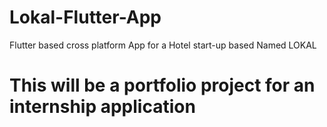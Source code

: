 # Lokal-Flutter-App
Flutter based cross platform App for a Hotel start-up based Named LOKAL 


<h1> This will be a portfolio project for an internship application</h1>
